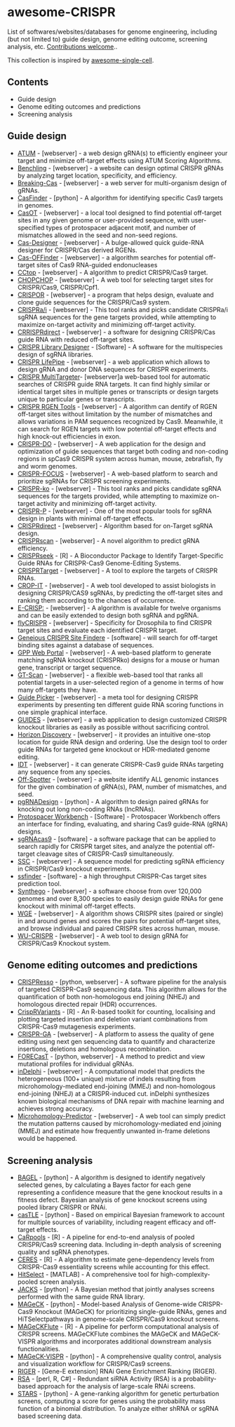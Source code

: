 # awesome-CRISPR
List of softwares/websites/databases for genome engineering, including (but not limited to) guide design, genome editing outcome, screening analysis, etc. [Contributions welcome](https://github.com/davidliwei/awesome-CRISPR/blob/master/CONTRIBUTING.md)..

This collection is inspired by [awesome-single-cell](https://github.com/seandavi/awesome-single-cell). 

## Contents

- Guide design
- Genome editing outcomes and predictions
- Screening analysis

## Guide design

- [ATUM](https://www.atum.bio/eCommerce/cas9/input) - [webserver] - a web  design gRNA(s) to efficiently engineer your target and minimize off-target effects using ATUM Scoring Algorithms.
- [Benchling](https://benchling.com/crispr) - [webserver] - a website can design optimal CRISPR gRNAs by analyzing target location, specificity, and efficiency.
- [Breaking-Cas](http://bioinfogp.cnb.csic.es/tools/breakingcas/) - [webserver] - a web server for multi-organism design of gRNAs.
- [CasFinder](http://arep.med.harvard.edu/CasFinder/) - [python] - A algorithm for identifying specific Cas9 targets in genomes.
- [CasOT](http://casot.cbi.pku.edu.cn/) - [webserver] - a local tool designed to find potential off-target sites in any given genome or user-provided sequence, with user-specified types of protospacer adjacent motif, and number of mismatches allowed in the seed and non-seed regions.
- [Cas-Designer](http://www.rgenome.net/cas-designer/) - [webserver] - A bulge-allowed quick guide-RNA designer for CRISPR/Cas derived RGENs.
- [Cas-OFFinder](http://www.rgenome.net/cas-offinder/) - [webserver] - a algorithm searches for potential off-target sites of Cas9 RNA-guided endonucleases
- [CCtop](https://crispr.cos.uni-heidelberg.de) - [webserver] - A algorithm to predict CRISPR/Cas9 target.
- [CHOPCHOP](http://chopchop.cbu.uib.no/index.php) - [webserver] - A web tool for selecting target sites for CRISPR/Cas9, CRISPR/Cpf1.
- [CRISPOR](http://crispor.tefor.net/) - [webserver] - a program that helps design, evaluate and clone guide sequences for the CRISPR/Cas9 system.
- [CRISPRa/i](https://portals.broadinstitute.org/gpp/public/analysis-tools/sgrna-design-crisprai) - [webserver] - This tool ranks and picks candidate CRISPRa/i sgRNA sequences for the gene targets provided, while attempting to maximize on-target activity and minimizing off-target activity.
- [CRRISPRdirect](http://crispr.dbcls.jp/) - [webserver] - a software for designing CRISPR/Cas guide RNA with reduced off-target sites.
- [CRISPR Library Designer](https://github.com/boutroslab/cld_docker) - [Software] - A software for the multispecies design of sgRNA libraries.
- [CRISPR LifePipe](https://www.lifeandsoft.com/crisprlifepipe) - [webserver] - a web application which allows to design gRNA and donor DNA sequences for CRISPR experiments.
- [CRISPR MultiTargeter](http://www.multicrispr.net/index.html)- [webserver]a web-based tool for automatic searches of CRISPR guide RNA targets. It can find highly similar or identical target sites in multiple genes or transcripts or design targets unique to particular genes or transcripts.
- [CRISPR RGEN Tools](http://www.rgenome.net) - [webserver] - A algorithm can dentify of RGEN off-target sites without limitation by the number of mismatches and allows variations in PAM sequences recognized by Cas9. Meanwhile, it can search for RGEN targets with low potential off-target effects and high knock-out efficiencies in exon.
- [CRISPR-DO](http://cistrome.org/crispr/) - [webserver] - A web application for the design and optimization of guide sequences that target both coding and non-coding regions in spCas9 CRISPR system across human, mouse, zebrafish, fly and worm genomes.
- [CRISPR-FOCUS](http://cistrome.org/crispr-focus/) - [webserver] -  A web-based platform to search and prioritize sgRNAs for CRISPR screening experiments. 
- [CRISPR-ko](https://portals.broadinstitute.org/gpp/public/analysis-tools/sgrna-design) - [webserver] - This tool ranks and picks candidate sgRNA sequences for the targets provided, while attempting to maximize on-target activity and minimizing off-target activity.
- [CRISPR-P](http://crispr.hzau.edu.cn/CRISPR2/) - [webserver] - One of the most popular tools for sgRNA design in plants with minimal off-target effects.
- [CRISPRdirect](http://crispr.dbcls.jp) - [webserver] - Algorithm based for on-Target sgRNA design.
- [CRISPRscan](http://www.crisprscan.org) - [webserver] - A novel algorithm to predict gRNA efficiency.
- [CRISPRseek](https://bioconductor.org/packages/release/bioc/html/CRISPRseek.html) - [R] - A Bioconductor Package to Identify Target-Specific Guide RNAs for CRISPR-Cas9 Genome-Editing Systems.
- [CRISPRTarget](http://bioanalysis.otago.ac.nz/CRISPRTarget/crispr_analysis.html) - [webserver] - A tool to explore the targets of CRISPR RNAs.
- [CROP-IT](http://cheetah.bioch.virginia.edu/AdliLab/CROP-IT/homepage.html) - [webserver] - A web tool developed to assist biologists in designing CRISPR/CAS9 sgRNAs, by predicting the off-target sites and ranking them according to the chances of occurrence.
- [E-CRISP:](http://www.e-crisp.org/E-CRISP/) - [webserver] - A algorithm is available for twelve organisms and can be easily extended to design both sgRNA and pgRNA.
- [flyCRISPR](http://targetfinder.flycrispr.neuro.brown.edu) - [webserver] - Specificity for Drosophila to find CRISPR target sites and evaluate each identified CRISPR target.
- [Geneious CRISPR Site Findere](https://www.geneious.com/academic/) - [software] - will search for off-target binding sites against a database of sequences.
- [GPP Web Portal](https://portals.broadinstitute.org/gpp/public/) - [webserver] -  A web-based platform to generate matching sgRNA knockout (CRISPRko) designs for a mouse or human gene, transcript or target sequence.
- [GT-Scan](https://gt-scan.csiro.au/) - [webserver] - a flexible web-based tool that ranks all potential targets in a user-selected region of a genome in terms of how many off-targets they have.
- [Guide Picker](https://www.deskgen.com/guidebook//) - [webserver] -  a meta tool for designing CRISPR experiments by presenting ten different guide RNA scoring functions in one simple graphical interface.
- [GUIDES](http://guides.sanjanalab.org/#/) - [webserver] - a web application to design customized CRISPR knockout libraries as easily as possible without sacrificing control.
- [Horizon Discovery](https://dharmacon.horizondiscovery.com/gene-editing/crispr-cas9/crispr-design-tool/) - [webserver] - it provides an intuitive one-stop location for guide RNA design and ordering. Use the design tool to order guide RNAs for targeted gene knockout or HDR-mediated genome editing.
- [IDT](https://www.idtdna.com/site/order/designtool/index/CRISPR_CUSTOM) - [webserver] - it can generate CRISPR-Cas9 guide RNAs targeting any sequence from any species.
- [Off-Spotter](https://cm.jefferson.edu/Off-Spotter/) - [webserver] - a website identify ALL genomic instances for the given combination of gRNA(s), PAM, number of mismatches, and seed.
- [pgRNADesign](https://bitbucket.org/liulab/pgrnadesign.git) - [python] -  A algorithm to design paired gRNAs for knocking out long non-coding RNAs (lncRNAs).
- [Protospacer Workbench](http://www.protospacer.com) - [Software] - Protospacer Workbench offers an interface for finding, evaluating, and sharing Cas9 guide-RNA (gRNA) designs. 
- [sgRNAcas9](http://www.biootools.com/) - [software] - a software package that can be applied to search rapidly for CRISPR target sites, and analyze the potential off-target cleavage sites of CRISPR-Cas9 simultaneously.
- [SSC](http://cistrome.org/SSC/) - [webserver] - A sequence model for predicting sgRNA efficiency in CRISPR/Cas9 knockout experiments.
- [ssfinder](https://code.google.com/archive/p/ssfinder/) - [software] - a high throughput CRISPR-Cas target sites prediction tool.
- [Synthego](https://www.synthego.com/products/bioinformatics/crispr-design-tool) - [webserver] - a software choose from over 120,000 genomes and over 8,300 species to easily design guide RNAs for gene knockout with minimal off-target effects.
- [WGE](https://www.sanger.ac.uk/htgt/wge/) - [webserver] - A algorithm shows CRISPR sites (paired or single) in and around genes and scores the pairs for potential off-target sites, and browse individual and paired CRISPR sites across human, mouse.
- [WU-CRISPR](http://crispr.wustl.edu) - [webserver] - A web tool to design gRNA for CRISPR/Cas9 Knockout system.

## Genome editing outcomes and predictions

- [CRISPResso](https://github.com/lucapinello/CRISPResso) - [python, webserver] - A software pipeline for the analysis of targeted CRISPR-Cas9 sequencing data. This algorithm allows for the quantification of both non-homologous end joining (NHEJ) and homologous directed repair (HDR) occurrences.
- [CrispRVariants](https://github.com/markrobinsonuzh/CrispRVariants) - [R] - An R-based toolkit for counting, localising and plotting targeted insertion and deletion variant combinations from CRISPR-Cas9 mutagenesis experiments.
- [CRISPR-GA](http://crispr-ga.net) - [webserver] -  A platform to assess the quality of gene editing using next gen sequencing data to quantify and characterize insertions, deletions and homologous recombination.
- [FORECasT](https://partslab.sanger.ac.uk/FORECasT) - [python, webserver] - A method to predict and view mutational profiles for individual gRNAs.
- [inDelphi](https://www.crisprindelphi.design) - [webserver] - A computational model that predicts the heterogeneous (100+ unique) mixture of indels resulting from microhomology-mediated end-joining (MMEJ) and non-homologous end-joining (NHEJ) at a CRISPR-induced cut. inDelphi synthesizes known biological mechanisms of DNA repair with machine learning and achieves strong accuracy.
- [Microhomology-Predictor](http://www.rgenome.net/mich-calculator/) - [webserver] - A web tool can simply predict the mutation patterns caused by microhomology-mediated end joining (MMEJ) and estimate how frequently unwanted in-frame deletions would be happened.


## Screening analysis

- [BAGEL](https://sourceforge.net/projects/bagel-for-knockout-screens/) - [python] - A algorithm is designed to identify negatively selected genes, by calculating a Bayes factor for each gene representing a confidence measure that the gene knockout results in a fitness defect. Bayesian analysis of gene knockout screens using pooled library CRISPR or RNAi.
- [casTLE](https://bitbucket.org/dmorgens/castle) - [python] - Based on empirical Bayesian framework to account for multiple sources of variability, including reagent efficacy and off-target effects.
- [CaRpools](https://github.com/boutroslab/caRpools) - [R] - A pipeline for end-to-end analysis of pooled CRISPR/Cas9 screening data. Including in-depth analysis of screening quality and sgRNA phenotypes.
- [CERES](https://depmap.org/ceres/) - [R] -  A algorithm to estimate gene-dependency levels from CRISPR-Cas9 essentiality screens while accounting for this effect.
- [HitSelect](https://github.com/diazlab/) - [MATLAB] - A comprehensive tool for high-complexity-pooled screen analysis.
- [JACKS](https://github.com/felicityallen/JACKS) - [python] - A Bayesian method that jointly analyses screens performed with the same guide RNA library.
- [MAGeCK](https://bitbucket.org/liulab/mageck) - [python] - Model-based Analysis of Genome-wide CRISPR-Cas9 Knockout (MAGeCK) for prioritizing single-guide RNAs, genes and HiTSelectpathways in genome-scale CRISPR/Cas9 knockout screens. 
- [MAGeCKFlute](https://bitbucket.org/liulab/mageckflute/) - [R] - A pipeline for perform computational analysis of CRISPR screens. MAGeCKFlute combines the MAGeCK and MAGeCK-VISPR algorithms and incorporates additional downstream analysis functionalities.
- [MAGeCK-VISPR](https://bitbucket.org/liulab/mageck-vispr) - [python] - A comprehensive quality control, analysis and visualization workflow for CRISPR/Cas9 screens.
- [RIGER](https://software.broadinstitute.org/GENE-E/extensions.html) - [Gene-E extension] RNAi Gene Enrichment Ranking (RIGER).
- [RSA](https://admin-ext.gnf.org/publications/RSA/) - [perl, R, C#] - Redundant siRNA Activity (RSA) is a probability-based approach for the analysis of large-scale RNAi screens.
- [STARS](https://portals.broadinstitute.org/gpp/public/software/stars) - [python] - A gene-ranking algorithm for genetic perturbation screens, computing a score for genes using the probability mass function of a binomial distribution. To analyze either shRNA or sgRNA based screening data.
